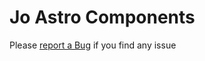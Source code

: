 # Jo Astro Components

Please [report a Bug](https://github.com/joSecret/jo-components-astro/issues) if you find any issue
